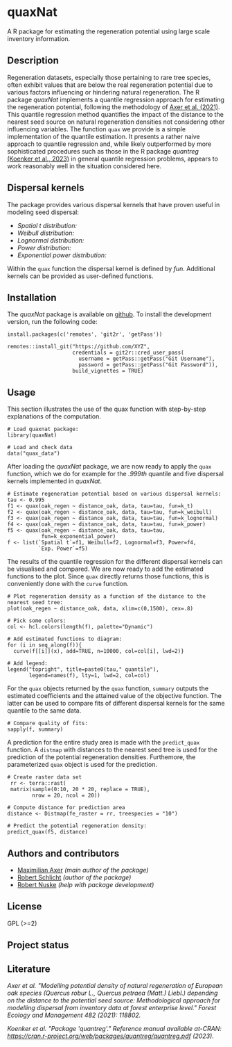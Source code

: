 # quaxNat

A R package for estimating the regeneration potential using large scale inventory information.

## Description
Regeneration datasets, especially those pertaining to rare tree species, often exhibit values that are below the real regeneration potential due to various factors influencing or hindering natural regeneration. The R package *quaxNat* implements a quantile regression approach for estimating the regeneration potential, following the methodology of [Axer et al. (2021)](https://doi.org/10.1016/j.foreco.2020.118802). This quantile regression method quantifies the impact of the distance to the nearest seed source on natural regeneration densities not considering other influencing variables.
The function `quax` we provide is a simple implementation of the quantile estimation. It presents a rather naive approach to quantile regression and, while likely outperformed by more sophisticated procedures such as those in the R package *quantreg* [(Koenker et al., 2023)](https://CRAN.R-project.org/package=quantreg) in general quantile regression problems, appears to work reasonably well in the situation considered here. 

## Dispersal kernels
The package provides various dispersal kernels that have proven useful in modeling seed dispersal:
- *Spatial t distribution:*
- *Weibull distribution:*
- *Lognormal distribution:*
- *Power distribution:*
- *Exponential power distribution:*

Within the `quax` function the dispersal kernel is defined by *fun*. Additional kernels can be provided as user-defined functions.

## Installation
The *quaxNat* package is available on 
[github](https://github.com/). To install the development version, run the following code:
``` {r installDev, eval = FALSE}
install.packages(c('remotes', 'git2r', 'getPass'))

remotes::install_git("https://github.com/XYZ",
                     credentials = git2r::cred_user_pass(
					   username = getPass::getPass("Git Username"), 
                       password = getPass::getPass("Git Password")), 
                     build_vignettes = TRUE)
```

## Usage
This section illustrates the use of the quax function with step-by-step explanations of the computation.
``` {r installDev, eval = FALSE}
# Load quaxnat package:
library(quaxNat)

# Load and check data
data("quax_data")

```
After loading the *quaxNat* package, we are now ready to apply the `quax` function, which we do for example for the *.999th* quantile and five dispersal kernels implemented in *quaxNat*.

```
# Estimate regeneration potential based on various dispersal kernels:
tau <- 0.995
f1 <- quax(oak_regen ~ distance_oak, data, tau=tau, fun=k_t)
f2 <- quax(oak_regen ~ distance_oak, data, tau=tau, fun=k_weibull)
f3 <- quax(oak_regen ~ distance_oak, data, tau=tau, fun=k_lognormal)
f4 <- quax(oak_regen ~ distance_oak, data, tau=tau, fun=k_power)
f5 <- quax(oak_regen ~ distance_oak, data, tau=tau,
           fun=k_exponential_power)
f <- list(`Spatial t`=f1, Weibull=f2, Lognormal=f3, Power=f4,
          `Exp. Power`=f5)

```
The results of the quantile regression for the different dispersal kernels can be visualised and compared. We are now ready to add the estimated functions to the plot. Since `quax` directly returns those functions, this is conveniently done with the `curve` function.

```
# Plot regeneration density as a function of the distance to the nearest seed tree:
plot(oak_regen ~ distance_oak, data, xlim=c(0,1500), cex=.8)

# Pick some colors:
col <- hcl.colors(length(f), palette="Dynamic")

# Add estimated functions to diagram:
for (i in seq_along(f)){
  curve(f[[i]](x), add=TRUE, n=10000, col=col[i], lwd=2)}

# Add legend:
legend("topright", title=paste0(tau," quantile"),
       legend=names(f), lty=1, lwd=2, col=col)

```
For the `quax` objects returned by the `quax` function, `summary` outputs the estimated coefficients and the attained value of the objective function. The latter can be used to compare fits of different dispersal kernels for the same quantile to the same data.

```
# Compare quality of fits:
sapply(f, summary)

```

A prediction for the entire study area is made with the `predict_quax` function. A `distmap` with distances to the nearest seed tree is used for the prediction of the potential regeneration densities. Furthemore, the parameterized `quax` object is used for the prediction.
```
# Create raster data set
 rr <- terra::rast(
 matrix(sample(0:10, 20 * 20, replace = TRUE),
        nrow = 20, ncol = 20))

# Compute distance for prediction area
distance <- Distmap(fe_raster = rr, treespecies = "10")

# Predict the potential regeneration density:
predict_quax(f5, distance)

```

## Authors and contributors
* [Maximilian Axer](mailto:maximilian.axer@nw.fva.de) _(main author of the package)_
* [Robert Schlicht](mailto:robert.schlicht@tu-dresden.de) _(author of the package)_
* [Robert Nuske](mailto:robert.nuske@nw.fva.de) _(help with package development)_


## License
GPL (>=2)

## Project status

## Literature
*Axer et al. "Modelling potential density of natural regeneration of European oak species (Quercus robur L., Quercus petraea (Matt.) Liebl.) depending on the distance to the potential seed source: Methodological approach for modelling dispersal from inventory data at forest enterprise level." Forest Ecology and Management 482 (2021): 118802.*

*Koenker et al. "Package 'quantreg'." Reference manual available at-CRAN: https://cran.r-project.org/web/packages/quantreg/quantreg.pdf (2023).*
